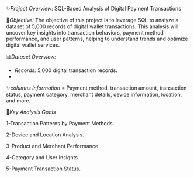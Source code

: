 
✨*Project Overview*: SQL-Based Analysis of Digital Payment Transactions

🎯*Objective:*
The objective of this project is to leverage SQL to analyze a dataset of 5,000 records of digital wallet transactions. This analysis will uncover key insights into transaction behaviors, payment method performance, and user patterns, helping to understand trends and optimize digital wallet services.

📊*Dataset Overview:*
- *Records:* 5,000 digital transaction records.
- 
✨*columns Information* = Payment method, transaction amount, transaction status, payment category, merchant details, device information, location, and more.

🔎*Key Analysis Goals*

1-Transaction Patterns by Payment Methods.

2-Device and Location Analysis.

3-Product and Merchant Performance.

4-Category and User Insights 

5-Payment Transaction Status.

